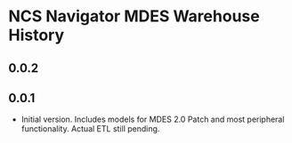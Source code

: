 NCS Navigator MDES Warehouse History
====================================

0.0.2
-----

0.0.1
-----

- Initial version. Includes models for MDES 2.0 Patch and most
  peripheral functionality. Actual ETL still pending.
